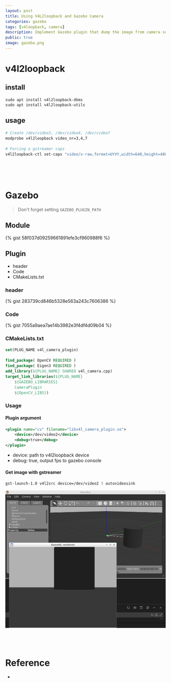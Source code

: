 ```yaml
---
layout: post
title: Using V4L2loopback and Gazebo Camera
categories: gazebo
tags: [v4loopback, camera]
description: Implement Gazebo plugin that dump the image from camera sensor to v4l2loopback for future use.
public: true
image: gazebo.png
---
```


# v4l2loopback
## install
```
sudo apt install v4l2loopback-dkms
sudo apt install v4l2loopback-utils
```

## usage
```bash
# Create /dev/video3, /dev/video4, /dev/video7
modprobe v4l2loopback video_nr=3,4,7

# Forcing a gstreamer caps
v4l2loopback-ctl set-caps "video/x-raw,format=UYVY,width=640,height=480" /dev/video0
```
&nbsp;  
&nbsp;  
&nbsp;  
# Gazebo
> Don't forget setting `GAZEBO_PLUGIN_PATH`

## Module
{% gist 58f037d09259661891efe3cf960988f6 %}


## Plugin
- header
- Code
- CMakeLists.txt

### header
{% gist 283739cd846b5328e563a243c7606386 %}
### Code
{% gist 7055a9aea7ae14b3982e3f4df4d09b04 %}
### CMakeLists.txt
```cmake
set(PLUG_NAME v4l_camera_plugin)

find_package( OpenCV REQUIRED )
find_package( Eigen3 REQUIRED )
add_library(${PLUG_NAME} SHARED v4l_camera.cpp)
target_link_libraries(${PLUG_NAME} 
    ${GAZEBO_LIBRARIES}
    CameraPlugin
    ${OpenCV_LIBS})
```

### Usage
#### Plugin argument
```xml
<plugin name="cv" filename="libv4l_camera_plugin.so">
    <device>/dev/video2</device>
    <debug>true</debug>
</plugin>
```
- device: path to v4l2loopback device
- debug: true, output fps to gazebo console

#### Get image with gstreamer
```
gst-launch-1.0 v4l2src device=/dev/video2 ! autovideosink
```

![](/images/2020-03-26-16-12-36.png)
&nbsp;  
&nbsp;  
&nbsp;  
# Reference
- [](https://github.com/umlaeute/v4l2loopback)